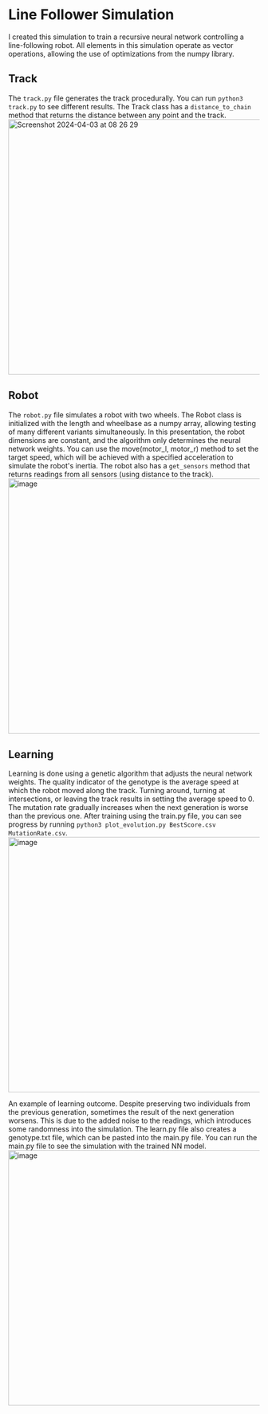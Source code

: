 # Line Follower Simulation

I created this simulation to train a recursive neural network controlling a line-following robot.
All elements in this simulation operate as vector operations, allowing the use of optimizations from the numpy library.

## Track
The `track.py` file generates the track procedurally. You can run `python3 track.py` to see different results. The Track class has a `distance_to_chain` method that returns the distance between any point and the track.
<img height="512" alt="Screenshot 2024-04-03 at 08 26 29" src="https://github.com/Kminek42/Line_Follower_Simulation/assets/51884463/93e219be-d0eb-406a-ac07-843c5c2c9349">

## Robot
The `robot.py` file simulates a robot with two wheels. The Robot class is initialized with the length and wheelbase as a numpy array, allowing testing of many different variants simultaneously. In this presentation, the robot dimensions are constant, and the algorithm only determines the neural network weights. You can use the move(motor_l, motor_r) method to set the target speed, which will be achieved with a specified acceleration to simulate the robot's inertia. The robot also has a `get_sensors` method that returns readings from all sensors (using distance to the track).
<img height="512" alt="image" src="https://github.com/Kminek42/Line_Follower_Simulation/assets/51884463/3d6bfc1f-6124-4bef-a8f9-f33819c7a48e">

## Learning
Learning is done using a genetic algorithm that adjusts the neural network weights. The quality indicator of the genotype is the average speed at which the robot moved along the track. Turning around, turning at intersections, or leaving the track results in setting the average speed to 0. The mutation rate gradually increases when the next generation is worse than the previous one. After training using the train.py file, you can see progress by running `python3 plot_evolution.py BestScore.csv MutationRate.csv`.
<img height="512" alt="image" src="https://github.com/Kminek42/Line_Follower_Simulation/assets/51884463/4c1fbda4-f3f7-4cdd-88cb-a1372a1b7cf4">

An example of learning outcome. Despite preserving two individuals from the previous generation, sometimes the result of the next generation worsens. This is due to the added noise to the readings, which introduces some randomness into the simulation.
The learn.py file also creates a genotype.txt file, which can be pasted into the main.py file.
You can run the main.py file to see the simulation with the trained NN model.
<img height="512" alt="image" src="https://github.com/Kminek42/Line_Follower_Simulation/assets/51884463/612dc692-0f61-4360-840d-1d556e0dab3d">
